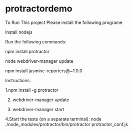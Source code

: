 protractordemo
==============
To Run This project Please install the following programe

Install nodejs

Run the following commands:

npm install protractor

node webdriver-manager update

npm install jasmine-reporters@~1.0.0



Instructions:

1.npm install -g protractor

2. webdriver-manager update

3. webdriver-manager start

4.Start the tests (on a separate terminal):  node ./node_modules/protractor/bin/protractor protractor_conf.js
